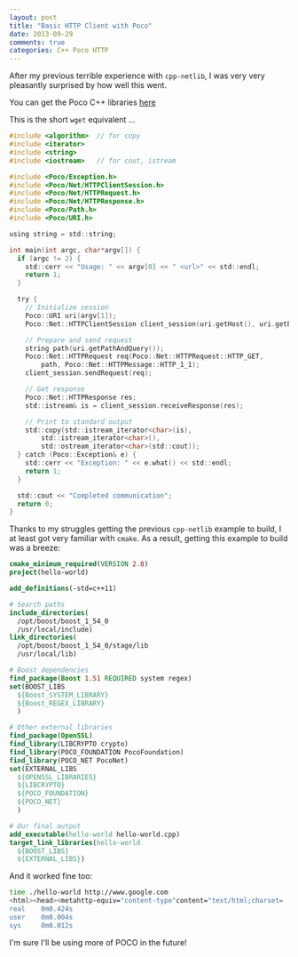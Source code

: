 ```yaml
---
layout: post
title: "Basic HTTP Client with Poco"
date: 2013-09-29
comments: true
categories: C++ Poco HTTP
---
```


After my previous terrible experience with `cpp-netlib`, I was very very pleasantly surprised by how well this went.

You can get the Poco C++ libraries [here](http://pocoproject.org/)

This is the short `wget` equivalent ...

```c
#include <algorithm>  // for copy
#include <iterator>
#include <string>
#include <iostream>   // for cout, istream

#include <Poco/Exception.h>
#include <Poco/Net/HTTPClientSession.h>
#include <Poco/Net/HTTPRequest.h>
#include <Poco/Net/HTTPResponse.h>
#include <Poco/Path.h>
#include <Poco/URI.h>

using string = std::string;

int main(int argc, char*argv[]) {
  if (argc != 2) {
    std::cerr << "Usage: " << argv[0] << " <url>" << std::endl;
    return 1;
  }

  try {
    // Initialize session
    Poco::URI uri(argv[1]);
    Poco::Net::HTTPClientSession client_session(uri.getHost(), uri.getPort());

    // Prepare and send request
    string path(uri.getPathAndQuery());
    Poco::Net::HTTPRequest req(Poco::Net::HTTPRequest::HTTP_GET,
        path, Poco::Net::HTTPMessage::HTTP_1_1);
    client_session.sendRequest(req);

    // Get response
    Poco::Net::HTTPResponse res;
    std::istream& is = client_session.receiveResponse(res);

    // Print to standard output
    std::copy(std::istream_iterator<char>(is),
        std::istream_iterator<char>(),
        std::ostream_iterator<char>(std::cout));
  } catch (Poco::Exception& e) {
    std::cerr << "Exception: " << e.what() << std::endl;
    return 1;
  }

  std::cout << "Completed communication";
  return 0;
}
```

Thanks to my struggles getting the previous `cpp-netlib` example to build, I at least got very familiar with `cmake`. As a result, getting this example to build was a breeze:

```cmake
cmake_minimum_required(VERSION 2.8)
project(hello-world)

add_definitions(-std=c++11)

# Search paths
include_directories(
  /opt/boost/boost_1_54_0
  /usr/local/include)
link_directories(
  /opt/boost/boost_1_54_0/stage/lib
  /usr/local/lib)

# Boost dependencies
find_package(Boost 1.51 REQUIRED system regex)
set(BOOST_LIBS
  ${Boost_SYSTEM_LIBRARY}
  ${Boost_REGEX_LIBRARY}
  )

# Other external libraries
find_package(OpenSSL)
find_library(LIBCRYPTO crypto)
find_library(POCO_FOUNDATION PocoFoundation)
find_library(POCO_NET PocoNet)
set(EXTERNAL_LIBS
  ${OPENSSL_LIBRARIES}
  ${LIBCRYPTO}
  ${POCO_FOUNDATION}
  ${POCO_NET}
  )

# Our final output
add_executable(hello-world hello-world.cpp)
target_link_libraries(hello-world
  ${BOOST_LIBS}
  ${EXTERNAL_LIBS})
```

And it worked fine too:

```sh
time ./hello-world http://www.google.com
<html><head><metahttp-equiv="content-type"content="text/html;charset= ...(skipped rest)
real    0m0.424s
user    0m0.004s
sys     0m0.012s
```

I'm sure I'll be using more of POCO in the future!
